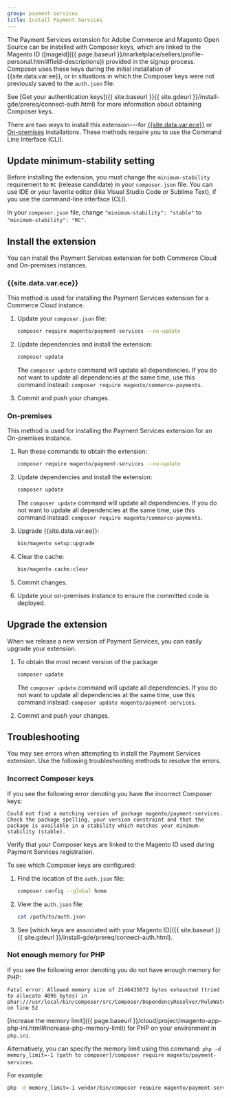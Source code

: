 ```yaml
---
group: payment-services
title: Install Payment Services
---
```


The Payment Services extension for Adobe Commerce and Magento Open Source can be installed with Composer keys, which are linked to the Magento ID ([mageid]({{ page.baseurl }}/marketplace/sellers/profile-personal.html#field-descriptions)) provided in the signup process. Composer uses these keys during the initial installation of {{site.data.var.ee}}, or in situations in which the Composer keys were not previously saved to the `auth.json` file.

See [Get your authentication keys]({{ site.baseurl }}{{ site.gdeurl }}/install-gde/prereq/connect-auth.html) for more information about obtaining Composer keys.

There are two ways to install this extension---for [{{site.data.var.ece}}](#magento-commerce-cloud) or [On-premises](#on-premises) installations. These methods require you to use the Command Line Interface (CLI).

## Update minimum-stability setting

Before installing the extension, you must change the `minimum-stability` requirement to `RC` (release candidate) in your `composer.json` file. You can use IDE or your favorite editor (like Visual Studio Code or Sublime Text), if you use the command-line interface (CLI).

In your `composer.json` file, change `"minimum-stability": "stable"` to `"minimum-stability": "RC"`.

## Install the extension

You can install the Payment Services extension for both Commerce Cloud and On-premises instances.
### {{site.data.var.ece}}

This method is used for installing the Payment Services extension for a Commerce Cloud instance.

1. Update your `composer.json` file:

   ```bash
   composer require magento/payment-services --no-update
   ```

1. Update dependencies and install the extension:

   ```bash
   composer update
   ```

   The `composer update` command will update all dependencies. If you do not want to update all dependencies at the same time, use this command instead: `composer require magento/commerce-payments`.

1. Commit and push your changes.

### On-premises

This method is used for installing the Payment Services extension for an On-premises instance.

1. Run these commands to obtain the extension:

   ```bash
   composer require magento/payment-services --no-update
   ```

1. Update dependencies and install the extension:

   ```bash
   composer update
   ```

   The `composer update` command will update all dependencies. If you do not want to update all dependencies at the same time, use this command instead: `composer require magento/commerce-payments`.

1. Upgrade {{site.data.var.ee}}:

   ```bash
   bin/magento setup:upgrade
   ```

1. Clear the cache:

   ```bash
   bin/magento cache:clear
   ```

1. Commit changes.
1. Update your on-premises instance to ensure the committed code is deployed.

## Upgrade the extension

When we release a new version of Payment Services, you can easily upgrade your extension.

1. To obtain the most recent version of the package:

   ```bash
   composer update
   ```
   The `composer update` command will update all dependencies. If you do not want to update all dependencies at the same time, use this command instead: `composer update magento/payment-services`.

1. Commit and push your changes.

## Troubleshooting

You may see errors when attempting to install the Payment Services extension. Use the following troubleshooting methods to resolve the errors.

### Incorrect Composer keys

If you see the following error denoting you have the incorrect Composer keys:

```terminal
Could not find a matching version of package magento/payment-services. Check the package spelling, your version constraint and that the package is available in a stability which matches your minimum-stability (stable).
```

Verify that your Composer keys are linked to the Magento ID used during Payment Services registration.

To see which Composer keys are configured:

1. Find the location of the `auth.json` file:

   ```bash
   composer config --global home
   ```

1. View the `auth.json` file:

   ```bash
   cat /path/to/auth.json
   ```

1. See [which keys are associated with your Magento ID]({{ site.baseurl }}{{ site.gdeurl }}/install-gde/prereq/connect-auth.html).

### Not enough memory for PHP

If you see the following error denoting you do not have enough memory for PHP:

```terminal
Fatal error: Allowed memory size of 2146435072 bytes exhausted (tried to allocate 4096 bytes) in phar:///usr/local/bin/composer/src/Composer/DependencyResolver/RuleWatchGraph.php on line 52
```

[Increase the memory limit]({{ page.baseurl }}/cloud/project/magento-app-php-ini.html#increase-php-memory-limit) for PHP on your environment in `php.ini`.

Alternatively, you can specify the memory limit using this command: `php -d memory_limit=-1 [path to composer]/composer require magento/payment-services`.

For example:

```bash
php -d memory_limit=-1 vendor/bin/composer require magento/payment-services
```
